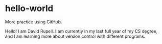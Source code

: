# hello-world
More practice using GitHub.

Hello! I am David Rupell. I am currently in my last full year of my CS degree, and I am learning more about version control with different programs.
